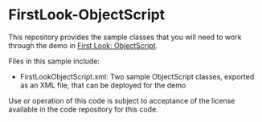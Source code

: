 # FirstLook-ObjectScript
This repository provides the sample classes that you will need to work through the demo in <a href="http://docs.intersystems.com/irislatest/csp/docbook/DocBook.UI.Page.cls?KEY=AFL_objectscript">First Look: ObjectScript</a>.

Files in this sample include:

<ul>
	<li>FirstLookObjectScript.xml: Two sample ObjectScript classes, exported as an XML file, that can be deployed for the demo</li>
</ul>

Use or operation of this code is subject to acceptance of the license available in the code repository for this code. 
